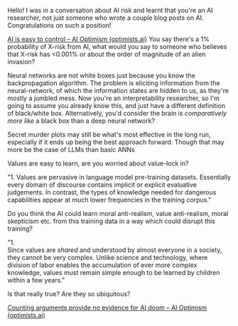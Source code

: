 

Hello! I was in a conversation about AI risk and learnt that you're an AI researcher, not just someone who wrote a couple blog posts on AI. Congratulations on such a position! 

[AI is easy to control – AI Optimism (optimists.ai)](https://optimists.ai/2023/11/28/ai-is-easy-to-control/)
You say there's a 1% probability of X-risk from AI, what would you say to someone who believes that X-risk has <0.001% or about the order of magnitude of an alien invasion?

Neural networks are not white boxes just because you know the backpropagation algorithm. The problem is eliciting information from the neural-network, of which the information states are hidden to us, as they're mostly a jumbled mess. Now you're an interpretability researcher, so I'm going to assume you already know this, and just have a different definition of black/white box. Alternatively, you'd consider the brain is *comparatively more like* a black box than a deep neural network?

Secret murder plots may still be what's most effective in the long run, especially if it ends up being the best approach forward. Though that may more be the case of LLMs than basic ANNs 

Values are easy to learn, are you worried about value-lock in?

"1. Values are pervasive in language model pre-training datasets. Essentially every domain of discourse contains implicit or explicit evaluative judgements. In contrast, the types of knowledge needed for dangerous capabilities appear at much lower frequencies in the training corpus."

Do you think the AI could learn moral anti-realism, value anti-realism, moral skepticism etc. from this training data in a way which could disrupt this training? 

"1.   
    Since values are _shared_ and understood by almost everyone in a society, they cannot be very complex. Unlike science and technology, where division of labor enables the accumulation of ever more complex knowledge, values must remain simple enough to be learned by children within a few years."
    
Is that really true? Are they so ubiquitous? 


[Counting arguments provide no evidence for AI doom – AI Optimism (optimists.ai)](https://optimists.ai/2024/02/27/counting-arguments-provide-no-evidence-for-ai-doom/)






